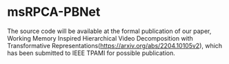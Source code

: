 # msRPCA-PBNet
The source code will be available at the formal publication of our paper, Working Memory Inspired Hierarchical Video Decomposition with Transformative Representations(https://arxiv.org/abs/2204.10105v2), which has been submitted to IEEE TPAMI for possible publication.
